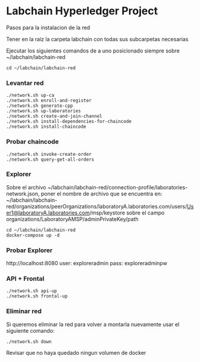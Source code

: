 # Labchain Hyperledger Project

Pasos para la instalacion de la red

Tener en la raiz la carpeta labchain con todas sus subcarpetas necesarias

Ejecutar los siguientes comandos de a uno posicionado siempre sobre ~/labchain/labchain-red

~~~
cd ~/labchain/labchain-red
~~~

### Levantar red
~~~
./network.sh up-ca
./network.sh enroll-and-register
./network.sh generate-cpp
./network.sh up-laboratories
./network.sh create-and-join-channel
./network.sh install-dependencies-for-chaincode
./network.sh install-chaincode
~~~

### Probar chaincode
~~~
./network.sh invoke-create-order
./network.sh query-get-all-orders
~~~

### Explorer
Sobre el archivo ~/labchain/labchain-red/connection-profile/laboratories-network.json, poner el nombre de archivo que se encuentra en:
~/labchain/labchain-red/organizations/peerOrganizations/laboratoryA.laboratories.com/users/User1@laboratoryA.laboratories.com/msp/keystore
sobre el campo organizations/LaboratoryAMSP/adminPrivateKey/path

~~~
cd ~/labchain/labchain-red
docker-compose up -d
~~~

### Probar Explorer
http://localhost:8080
user: exploreradmin
pass: exploreradminpw

### API + Frontal
~~~
./network.sh api-up
./network.sh frontal-up
~~~

### Eliminar red
Si queremos eliminar la red para volver a montarla nuevamente usar el siguiente comando:
~~~
./network.sh down
~~~
Revisar que no haya quedado ningun volumen de docker